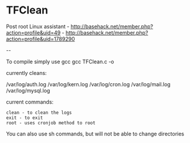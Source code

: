 TFClean
=======

Post root Linux assistant - http://basehack.net/member.php?action=profile&uid=49 - http://basehack.net/member.php?action=profile&uid=1789290

--

To compile simply use gcc
gcc TFClean.c -o <name-of-file>

currently cleans:

  /var/log/auth.log
	/var/log/kern.log
	/var/log/cron.log
	/var/log/mail.log 
	/var/log/mysql.log

current commands: 

	clean - to clean the logs
	exit - to exit
	root - uses cronjob method to root

You can also use sh commands, but will not be able to change directories 
